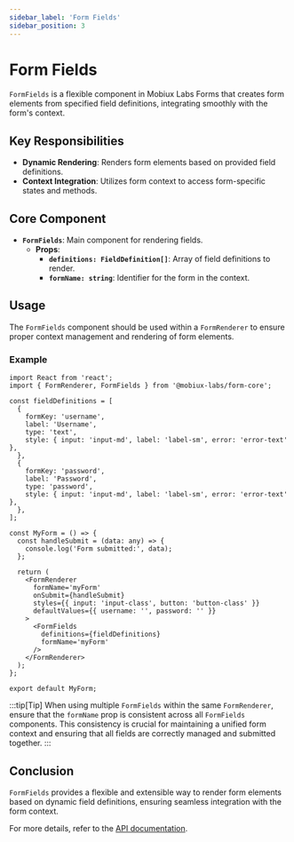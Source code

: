 ```yaml
---
sidebar_label: 'Form Fields'
sidebar_position: 3
---
```


# Form Fields

`FormFields` is a flexible component in Mobiux Labs Forms that creates form elements from specified field definitions, integrating smoothly with the form's context.

## Key Responsibilities

- **Dynamic Rendering**: Renders form elements based on provided field definitions.
- **Context Integration**: Utilizes form context to access form-specific states and methods.

## Core Component

- **`FormFields`**: Main component for rendering fields.
  - **Props**:
    - **`definitions: FieldDefinition[]`**: Array of field definitions to render.
    - **`formName: string`**: Identifier for the form in the context.

## Usage

The `FormFields` component should be used within a `FormRenderer` to ensure proper context management and rendering of form elements.

### Example

```tsx
import React from 'react';
import { FormRenderer, FormFields } from '@mobiux-labs/form-core';

const fieldDefinitions = [
  {
    formKey: 'username',
    label: 'Username',
    type: 'text',
    style: { input: 'input-md', label: 'label-sm', error: 'error-text' },
  },
  {
    formKey: 'password',
    label: 'Password',
    type: 'password',
    style: { input: 'input-md', label: 'label-sm', error: 'error-text' },
  },
];

const MyForm = () => {
  const handleSubmit = (data: any) => {
    console.log('Form submitted:', data);
  };

  return (
    <FormRenderer
      formName='myForm'
      onSubmit={handleSubmit}
      styles={{ input: 'input-class', button: 'button-class' }}
      defaultValues={{ username: '', password: '' }}
    >
      <FormFields
        definitions={fieldDefinitions}
        formName='myForm'
      />
    </FormRenderer>
  );
};

export default MyForm;
```

:::tip[Tip]
When using multiple `FormFields` within the same `FormRenderer`, ensure that the `formName` prop is consistent across all `FormFields` components. This consistency is crucial for maintaining a unified form context and ensuring that all fields are correctly managed and submitted together.
:::

## Conclusion

`FormFields` provides a flexible and extensible way to render form elements based on dynamic field definitions, ensuring seamless integration with the form context.

For more details, refer to the [API documentation](link-to-api-docs).
